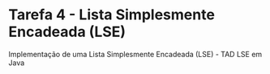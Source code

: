 # Tarefa 4 - Lista Simplesmente Encadeada (LSE)

Implementação de uma Lista Simplesmente Encadeada (LSE) - TAD LSE em Java


